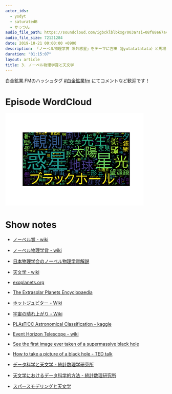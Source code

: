 ```yaml
---
actor_ids:
  - ysdyt
  - saturatedB
  - かっつん
audio_file_path: https://soundcloud.com/igbcklblbkxg/003a?si=08f88e67a469438987b28c34f3a1ea0e&utm_source=clipboard&utm_medium=text&utm_campaign=social_sharing.mp3
audio_file_size: 72121284
date: 2019-10-21 00:00:00 +0900
description: 「ノーベル物理学賞 系外惑星」をテーマに吉田（@yutatatatata）と馬場さん（@hanaco117）と加藤さん（@banbutsu_th）でお話しました。
duration: "01:15:07"
layout: article
title: 3. ノーベル物理学賞と天文学
---
```


白金鉱業.FMのハッシュタグ [#白金鉱業fm](https://twitter.com/search?q=%23%E7%99%BD%E9%87%91%E9%89%B1%E6%A5%ADfm&src=hashtag_click) にてコメントなど歓迎です！

# Episode WordCloud

![003.png](./../images/wordcloud/003.png)

# Show notes

- [ノーベル賞 - wiki]([https://ja.wikipedia.org/wiki/%E3%83%8E%E3%83%BC%E3%83%99%E3%83%AB%E8%B3%9E](https://ja.wikipedia.org/wiki/ノーベル賞))

- [ノーベル物理学賞 - wiki]([https://ja.wikipedia.org/wiki/%E3%83%8E%E3%83%BC%E3%83%99%E3%83%AB%E7%89%A9%E7%90%86%E5%AD%A6%E8%B3%9E](https://ja.wikipedia.org/wiki/ノーベル物理学賞))
- [日本物理学会のノーベル物理学賞解説](https://www.jps.or.jp/information/2019/10/2019_8.php)
- [天文学 - wiki]([https://ja.wikipedia.org/wiki/%E5%A4%A9%E6%96%87%E5%AD%A6](https://ja.wikipedia.org/wiki/天文学))
- [exoplanets.org](http://exoplanets.org/)
- [The Extrasolar Planets Encyclopaedia](http://exoplanet.eu/)
- [ホットジュピター - Wiki](https://ja.wikipedia.org/wiki/ホット・ジュピター)
- [宇宙の晴れ上がり - Wiki]([https://ja.wikipedia.org/wiki/%E5%AE%87%E5%AE%99%E3%81%AE%E6%99%B4%E3%82%8C%E4%B8%8A%E3%81%8C%E3%82%8A](https://ja.wikipedia.org/wiki/宇宙の晴れ上がり))

- [PLAsTiCC Astronomical Classification - kaggle](https://www.kaggle.com/c/PLAsTiCC-2018)
- [Event Horizon Telescope - wiki]([https://ja.wikipedia.org/wiki/%E3%82%A4%E3%83%99%E3%83%B3%E3%83%88%E3%83%9B%E3%83%A9%E3%82%A4%E3%82%BA%E3%83%B3%E3%83%86%E3%83%AC%E3%82%B9%E3%82%B3%E3%83%BC%E3%83%97](https://ja.wikipedia.org/wiki/イベントホライズンテレスコープ))
- [See the first image ever taken of a supermassive black hole](https://www.theverge.com/2019/4/10/18303661/first-picture-black-hole-sagittarius-event-horizon-telescope)
- [How to take a picture of a black hole - TED talk](https://www.ted.com/talks/katie_bouman_what_does_a_black_hole_look_like?language=ja#t-723958)
- [データ科学と天文学 - 統計数理学研究所](http://www.asj.or.jp/geppou/archive_open/2018_111_07/111-7_460.pdf)
- [天文学におけるデータ科学的方法 - 統計数理研究所](https://repository.exst.jaxa.jp/dspace/bitstream/a-is/879976/1/SA6000122007.pdf)
- [スパースモデリングと天文学](https://www.jstage.jst.go.jp/article/bjsiam/25/1/25_KJ00009906966/_article/-char/ja/)

